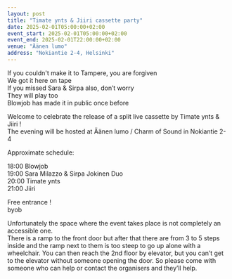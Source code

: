 ```yaml
---
layout: post
title: "Timate ynts & Jiiri cassette party"
date: 2025-02-01T05:00:00+02:00
event_start: 2025-02-01T05:00:00+02:00
event_end: 2025-02-01T22:00:00+02:00
venue: "Äänen lumo"
address: "Nokiantie 2-4, Helsinki"
---
```


If you couldn't make it to Tampere, you are forgiven  
We got it here on tape  
If you missed Sara & Sirpa also, don’t worry  
They will play too  
Blowjob has made it in public once before  
  
  
Welcome to celebrate the release of a split live cassette by Timate ynts & Jiiri !  
The evening will be hosted at Äänen lumo / Charm of Sound in Nokiantie 2-4  
  
Approximate schedule:  
  
18:00 Blowjob  
19:00 Sara Milazzo & Sirpa Jokinen Duo  
20:00 Timate ynts  
21:00 Jiiri  
  
Free entrance !  
byob  
  
Unfortunately the space where the event takes place is not completely an accessible one.  
There is a ramp to the front door but after that there are from 3 to 5 steps inside and the ramp next to them is too steep to go up alone with a wheelchair. You can then reach the 2nd floor by elevator, but you can’t get to the elevator without someone opening the door. So please come with someone who can help or contact the organisers and they’ll help.
